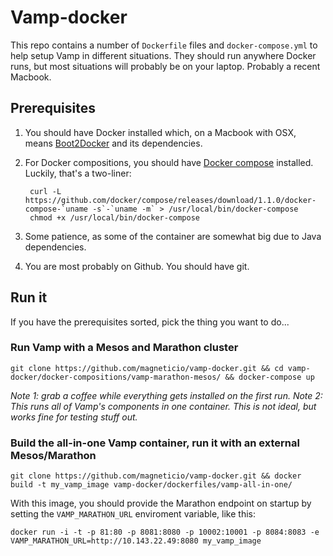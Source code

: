 # Vamp-docker

This repo contains a number of `Dockerfile` files and `docker-compose.yml` to help setup Vamp in 
different situations. They should run anywhere Docker runs, but most situations will probably be on your laptop. 
Probably a recent Macbook.

## Prerequisites

1. You should have Docker installed which, on a Macbook with OSX, means [Boot2Docker](http://boot2docker.io/) and its dependencies.
2. For Docker compositions, you should have [Docker compose](https://docs.docker.com/compose/install/) installed. Luckily,
that's a two-liner:

        curl -L https://github.com/docker/compose/releases/download/1.1.0/docker-compose-`uname -s`-`uname -m` > /usr/local/bin/docker-compose
        chmod +x /usr/local/bin/docker-compose
3. Some patience, as some of the container are somewhat big due to Java dependencies.
4. You are most probably on Github. You should have git.

## Run it

If you have the prerequisites sorted, pick the thing you want to do...

### Run Vamp with a Mesos and Marathon cluster

    git clone https://github.com/magneticio/vamp-docker.git && cd vamp-docker/docker-compositions/vamp-marathon-mesos/ && docker-compose up    
*Note 1: grab a coffee while everything gets installed on the first run.*
*Note 2: This runs all of Vamp's components in one container. This is not ideal, but works fine for testing stuff out.*


### Build the all-in-one Vamp container, run it with an external Mesos/Marathon

    git clone https://github.com/magneticio/vamp-docker.git && docker build -t my_vamp_image vamp-docker/dockerfiles/vamp-all-in-one/    

With this image, you should provide the Marathon endpoint on startup by setting the `VAMP_MARATHON_URL` enviroment variable, like this:

    docker run -i -t -p 81:80 -p 8081:8080 -p 10002:10001 -p 8084:8083 -e VAMP_MARATHON_URL=http://10.143.22.49:8080 my_vamp_image

